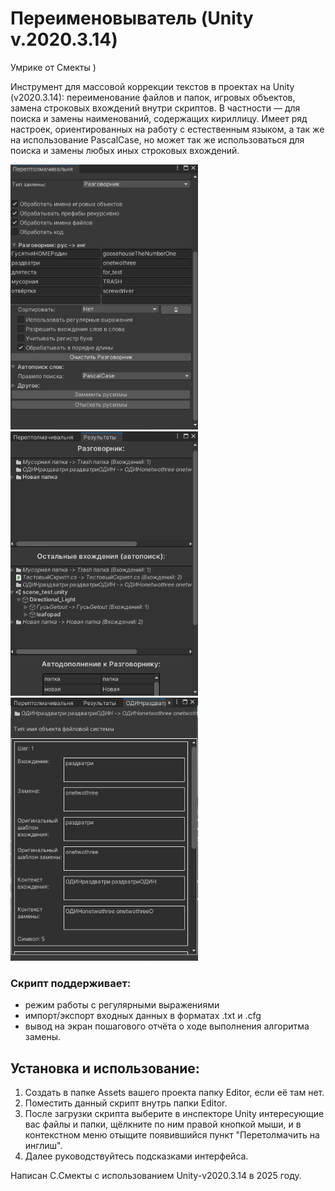 # Переименовыватель (Unity v.2020.3.14)
Умрике от Смекты )

Инструмент для массовой коррекции текстов в проектах на Unity (v2020.3.14): переименование файлов и папок, игровых объектов, замена строковых вхождений внутри скриптов. В частности — для поиска и замены наименований, содержащих кириллицу. Имеет ряд настроек, ориентированных на работу с естественным языком, а так же на использование PascalCase, но может так же использоваться для поиска и замены любых иных строковых вхождений.

<img src=screenshot_1.png width=300 alt="Скриншот 1"> <img src=screenshot_2.png width=300 alt="Скриншот 1"> <img src=screenshot_3.png width=300 alt="Скриншот 1">

### Скрипт поддерживает:
  
* режим работы с регулярными выражениями
* импорт/экспорт входных данных в форматах .txt и .cfg
* вывод на экран пошагового отчёта о ходе выполнения алгоритма замены.

 ## Установка и использование:
 
1. Создать в папке Assets вашего проекта папку Editor, если её там нет.
2. Поместить данный скрипт внутрь папки Editor.
3. После загрузки скрипта выберите в инспекторе Unity интересующие вас файлы и папки, щёлкните по ним правой кнопкой мыши, и в контекстном меню отыщите появившийся пункт "Перетолмачить на инглиш". 
4. Далее руководствуйтесь подсказками интерфейса.

Написан С.Смекты с использованием Unity-v2020.3.14 в 2025 году.
